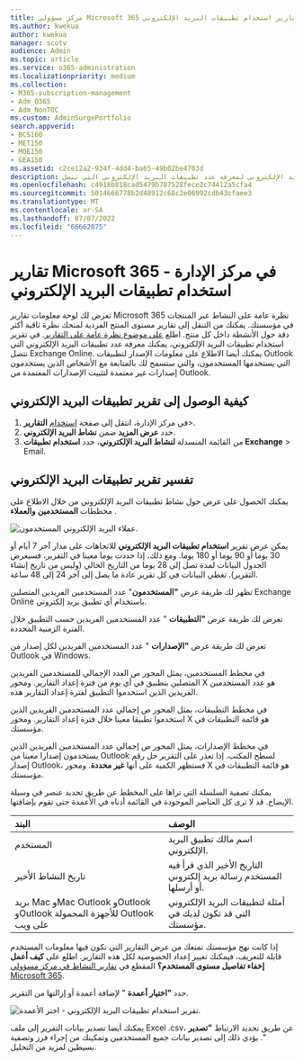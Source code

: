 ```yaml
---
title: مركز مسؤولي Microsoft 365 تقارير استخدام تطبيقات البريد الإلكتروني
ms.author: kwekua
author: kwekua
manager: scotv
audience: Admin
ms.topic: article
ms.service: o365-administration
ms.localizationpriority: medium
ms.collection:
- M365-subscription-management
- Adm_O365
- Adm_NonTOC
ms.custom: AdminSurgePortfolio
search.appverid:
- BCS160
- MET150
- MOE150
- GEA150
ms.assetid: c2ce12a2-934f-4dd4-ba65-49b02be4703d
description: تعرف على كيفية الحصول على تقرير استخدام تطبيقات البريد الإلكتروني لمعرفة عدد تطبيقات البريد الإلكتروني التي تتصل Exchange Online وإصدار مستخدمي Outlook الذي يستخدمونه.
ms.openlocfilehash: c4918b818cad5479b787528fece2c74412a5cfa4
ms.sourcegitcommit: 5014666778b2d48912c68c2e06992cdb43cfaee3
ms.translationtype: MT
ms.contentlocale: ar-SA
ms.lasthandoff: 07/07/2022
ms.locfileid: "66662075"
---
```

# <a name="microsoft-365-reports-in-the-admin-center---email-apps-usage"></a>تقارير Microsoft 365 في مركز الإدارة - استخدام تطبيقات البريد الإلكتروني

تعرض لك لوحة معلومات تقارير Microsoft 365 نظرة عامة على النشاط عبر المنتجات في مؤسستك. يمكنك من التنقل إلى تقارير مستوى المنتج الفردية لمنحك نظرة ثاقبة أكثر دقة حول الأنشطة داخل كل منتج. اطلع [على موضوع نظرة عامة على التقارير](activity-reports.md). في تقرير استخدام تطبيقات البريد الإلكتروني، يمكنك معرفة عدد تطبيقات البريد الإلكتروني التي تتصل Exchange Online. يمكنك أيضا الاطلاع على معلومات الإصدار لتطبيقات Outlook التي يستخدمها المستخدمون، والتي ستسمح لك بالمتابعة مع الأشخاص الذين يستخدمون إصدارات غير معتمدة لتثبيت الإصدارات المعتمدة من Outlook.
  
## <a name="how-to-get-to-the-email-apps-report"></a>كيفية الوصول إلى تقرير تطبيقات البريد الإلكتروني

1. في مركز الإدارة، انتقل إلى صفحة <a href="https://go.microsoft.com/fwlink/p/?linkid=2074756" target="_blank">استخدام</a> **التقارير**\>.
2. حدد **عرض المزيد** ضمن **نشاط البريد الإلكتروني**. 
3. من القائمة المنسدلة **لنشاط البريد الإلكتروني**، حدد **استخدام تطبيقات Exchange** \> Email.
  
## <a name="interpret-the-email-apps-report"></a>تفسير تقرير تطبيقات البريد الإلكتروني

يمكنك الحصول على عرض حول نشاط تطبيقات البريد الإلكتروني من خلال الاطلاع على مخططات **المستخدمين** **والعملاء** . 
  
![عملاء البريد الإلكتروني المستخدمون.](../../media/d78af7db-2b41-4d37-8b6e-bc7e47edd1dd.png)

يمكن عرض تقرير **استخدام تطبيقات البريد الإلكتروني** للاتجاهات على مدار آخر 7 أيام أو 30 يوما أو 90 يوما أو 180 يوما. ومع ذلك، إذا حددت يوما معينا في التقرير، فسيعرض الجدول البيانات لمدة تصل إلى 28 يوما من التاريخ الحالي (وليس من تاريخ إنشاء التقرير). تغطي البيانات في كل تقرير عادة ما يصل إلى آخر 24 إلى 48 ساعة.

تظهر لك طريقة عرض **"المستخدمون**" عدد المستخدمين الفريدين المتصلين Exchange Online باستخدام أي تطبيق بريد إلكتروني. 

تعرض لك طريقة عرض **"التطبيقات** " عدد المستخدمين الفريدين حسب التطبيق خلال الفترة الزمنية المحددة. 

تعرض لك طريقة عرض **"الإصدارات** " عدد المستخدمين الفريدين لكل إصدار من Outlook في Windows. 

في مخطط المستخدمين، يمثل المحور ص العدد الإجمالي للمستخدمين الفريدين المتصلين بتطبيق في أي يوم من فترة إعداد التقارير. ومحور X هو عدد المستخدمين الفريدين الذين استخدموا التطبيق لفترة إعداد التقارير هذه. 

في مخطط التطبيقات، يمثل المحور ص إجمالي عدد المستخدمين الفريدين الذين استخدموا تطبيقا معينا خلال فترة إعداد التقارير. ومحور X هو قائمة التطبيقات في مؤسستك. 

في مخطط الإصدارات، يمثل المحور ص إجمالي عدد المستخدمين الفريدين الذين يستخدمون إصدارا معينا من Outlook لسطح المكتب. إذا تعذر على التقرير حل رقم إصدار Outlook، فستظهر الكمية على أنها **غير محددة**. ومحور X هو قائمة التطبيقات في مؤسستك.

يمكنك تصفية السلسلة التي تراها على المخطط عن طريق تحديد عنصر في وسيلة الإيضاح. قد لا ترى كل العناصر الموجودة في القائمة أدناه في الأعمدة حتى تقوم بإضافتها.
 
|البند|الوصف|
|:-----|:-----|
|المستخدم | اسم مالك تطبيق البريد الإلكتروني. |
|تاريخ النشاط الأخير | التاريخ الأخير الذي قرأ فيه المستخدم رسالة بريد إلكتروني أو أرسلها. |
|بريد Mac وMac Outlook وOutlook وOutlook للأجهزة المحمولة Outlook على ويب | أمثلة لتطبيقات البريد الإلكتروني التي قد تكون لديك في مؤسستك. |
   
إذا كانت نهج مؤسستك تمنعك من عرض التقارير التي تكون فيها معلومات المستخدم قابلة للتعريف، فيمكنك تغيير إعداد الخصوصية لكل هذه التقارير. اطلع على **كيف أعمل إخفاء تفاصيل مستوى المستخدم؟** المقطع في [تقارير النشاط في مركز مسؤولي Microsoft 365](activity-reports.md). 

حدد **"اختيار أعمدة** " لإضافة أعمدة أو إزالتها من التقرير.  

![تقرير استخدام تطبيقات البريد الإلكتروني - اختر الأعمدة.](../../media/041bd6ff-27e8-409d-9608-282edcfa2316.png)

يمكنك أيضا تصدير بيانات التقرير إلى ملف Excel .csv، عن طريق تحديد الارتباط **"تصدير** ". يؤدي ذلك إلى تصدير بيانات جميع المستخدمين وتمكينك من إجراء فرز وتصفية بسيطين لمزيد من التحليل. 